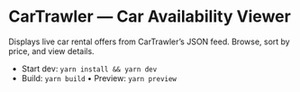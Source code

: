 # CarTrawler — Car Availability Viewer

Displays live car rental offers from CarTrawler’s JSON feed. Browse, sort by price, and view details.

- Start dev: `yarn install && yarn dev`
- Build: `yarn build`  •  Preview: `yarn preview`
